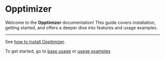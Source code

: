 # Opptimizer

Welcome to the **Opptimizer** documentation! This guide covers installation, getting started, and offers a deeper dive into features and usage examples.

---

See [how to install Opptimizer](installation.md).

To get started, go to [base usage](usage.md) or [usage examples](examples.md)
